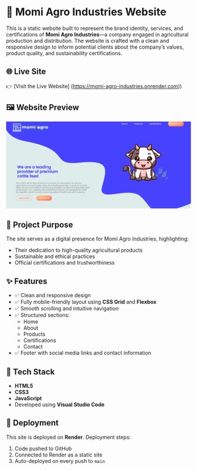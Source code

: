 # 🌾 Momi Agro Industries Website

This is a static website built to represent the brand identity, services, and certifications of **Momi Agro Industries**—a company engaged in agricultural production and distribution. The website is crafted with a clean and responsive design to inform potential clients about the company’s values, product quality, and sustainability certifications.

## 🌐 Live Site

👉 [Visit the Live Website] (https://momi-agro-industries.onrender.com))  


## 🖼️ Website Preview

![Website Screenshot](Pics/Screenshot.png)



## 🎯 Project Purpose

The site serves as a digital presence for Momi Agro Industries, highlighting:
- Their dedication to high-quality agricultural products
- Sustainable and ethical practices
- Official certifications and trustworthiness

## ✨ Features

- ✅ Clean and responsive design  
- ✅ Fully mobile-friendly layout using **CSS Grid** and **Flexbox**  
- ✅ Smooth scrolling and intuitive navigation  
- ✅ Structured sections:
  - Home
  - About
  - Products
  - Certifications
  - Contact  
- ✅ Footer with social media links and contact information  

## 🧰 Tech Stack

- **HTML5**
- **CSS3**
- **JavaScript**
- Developed using **Visual Studio Code**


## 🚀 Deployment

This site is deployed on **Render**. Deployment steps:
1. Code pushed to GitHub
2. Connected to Render as a static site
3. Auto-deployed on every push to `main`


